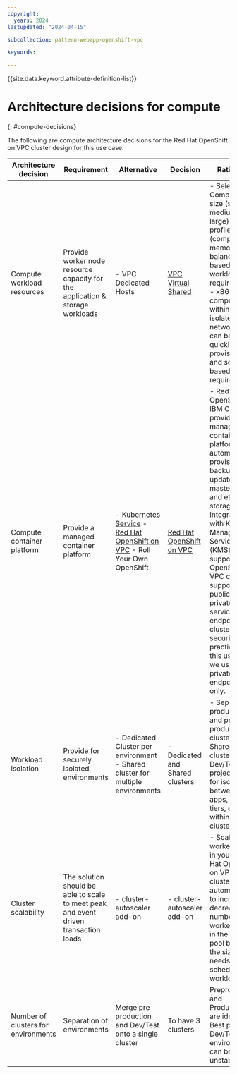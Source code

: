 ```yaml
---
copyright:
  years: 2024
lastupdated: "2024-04-15"

subcollection: pattern-webapp-openshift-vpc

keywords:

---
```


{{site.data.keyword.attribute-definition-list}}

# Architecture decisions for compute

{: \#compute-decisions}

The following are compute architecture decisions for the Red Hat OpenShift on VPC cluster design for this use case.

| **Architecture decision**           | **Requirement**                                                                      | **Alternative**                                                                                                                                                                            | **Decision**                                                                                       | **Rationale**                                                                                                                                                                                                                                                                                                                                                                 |
|-------------------------------------|--------------------------------------------------------------------------------------|--------------------------------------------------------------------------------------------------------------------------------------------------------------------------------------------|----------------------------------------------------------------------------------------------------|-------------------------------------------------------------------------------------------------------------------------------------------------------------------------------------------------------------------------------------------------------------------------------------------------------------------------------------------------------------------------------|
| Compute workload resources          | Provide worker node resource capacity for the application & storage workloads        | - VPC Dedicated Hosts                                                                                                                                                                      | [VPC Virtual Shared](https://cloud.ibm.com/docs/containers?topic=containers-planning_worker_nodes) | - Select VPC Compute VM size (small, medium, large) and profile (compute, memory, balanced) based on workload requirements. - x86 compute within isolated VPC network that can be quickly provisioned and scaled based on load requirements.                                                                                                                                  |
| Compute container platform          | Provide a managed container platform                                                 | - [Kubernetes Service](https://cloud.ibm.com/docs/containers) - [Red Hat OpenShift on VPC](https://cloud.ibm.com/docs/openshift?topic=openshift-getting-started) - Roll Your Own OpenShift | [Red Hat OpenShift on VPC](https://cloud.ibm.com/docs/openshift?topic=openshift-getting-started)   | - Red Hat OpenShift on IBM Cloud provides a managed container platform with automatic provisioning, backup and updates of master nodes and etcd storage - Integration with Key Management Services (KMS) supported - OpenShift VPC clusters support public and private service endpoint clusters. For security best practice for this use case we use private endpoints only. |
| Workload isolation                  | Provide for securely isolated environments                                           | - Dedicated Cluster per environment - Shared cluster for multiple environments                                                                                                             | - Dedicated and Shared clusters                                                                    | - Separate production, and pre-production clusters. - Shared cluster for Dev/Test with projects used for isolation between apps, app tiers, etc. within a cluster.                                                                                                                                                                                                            |
| Cluster scalability                 | The solution should be able to scale to meet peak and event driven transaction loads | - cluster-autoscaler add-on                                                                                                                                                                | - cluster-autoscaler add-on                                                                        | - Scale the worker pools in your Red Hat OpenShift on VPC cluster automatically to increase or decrease the number of worker nodes in the worker pool based on the sizing needs of your scheduled workloads.                                                                                                                                                                  |
| Number of clusters for environments | Separation of environments                                                           | Merge pre production and Dev/Test onto a single cluster                                                                                                                                    | To have 3 clusters                                                                                 | Preproduction and Production are identical. Best practice Dev/Test environment can be unstable                                                                                                                                                                                                                                                                                |{: caption=" Table 1 compute architecture decision" caption-side="bottom"}
